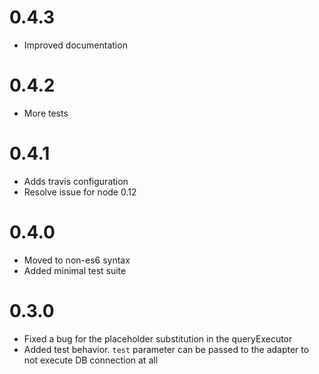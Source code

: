 # 0.4.3

- Improved documentation

# 0.4.2

- More tests

# 0.4.1

- Adds travis configuration
- Resolve issue for node 0.12

# 0.4.0

- Moved to non-es6 syntax
- Added minimal test suite

# 0.3.0

- Fixed a bug for the placeholder substitution in the queryExecutor
- Added test behavior. `test` parameter can be passed to the adapter to not execute DB connection at all
